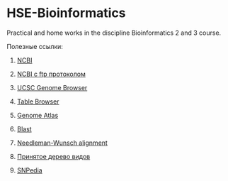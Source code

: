 # HSE-Bioinformatics
Practical and home works in the discipline Bioinformatics 2 and 3 course.

Полезные ссылки:
1) [NCBI](https://www.ncbi.nlm.nih.gov/) 
2) [NCBI с ftp протоколом](https://ftp.ncbi.nlm.nih.gov/)
3) [UCSC Genome Browser](https://genome.ucsc.edu/cgi-bin/hgGateway)
4) [Table Browser](https://genome.ucsc.edu/cgi-bin/hgTables)
5) [Genome Atlas](http://bacmap.wishartlab.com/)

6) [Blast](https://blast.ncbi.nlm.nih.gov/Blast.cgi)
7) [Needleman-Wunsch alignment](https://bioboot.github.io/bimm143_W20/class-material/nw/)
8) [Принятое дерево видов](https://www.ncbi.nlm.nih.gov/Taxonomy/CommonTree/wwwcmt.cgi)

9) [SNPedia](https://www.snpedia.com/)
